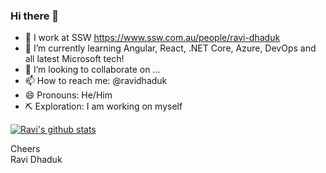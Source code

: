 ### Hi there 👋
* 🔭 I work at SSW https://www.ssw.com.au/people/ravi-dhaduk
* 🌱 I’m currently learning Angular, React, .NET Core, Azure, DevOps and all latest Microsoft tech!
* 💞️ I’m looking to collaborate on ...
* 📫 How to reach me: @ravidhaduk
* 😄 Pronouns: He/Him
* ⛏ Exploration: I am working on myself

[![Ravi's github stats](https://github-readme-stats.vercel.app/api?username=ravidhaduk&theme=dark)](https://github.com/ravidhaduk/github-readme-stats)

Cheers</br>
Ravi Dhaduk
<!---
ravidhaduk/ravidhaduk is a ✨ special ✨ repository because its `README.md` (this file) appears on your GitHub profile.
You can click the Preview link to take a look at your changes.
--->
